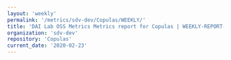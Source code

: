 ```yaml
---
layout: 'weekly'
permalink: '/metrics/sdv-dev/Copulas/WEEKLY/'
title: 'DAI Lab OSS Metrics Metrics report for Copulas | WEEKLY-REPORT-2020-02-23'
organization: 'sdv-dev'
repository: 'Copulas'
current_date: '2020-02-23'
---
```

